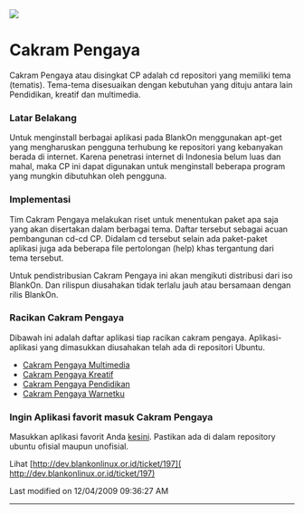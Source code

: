 <img src="https://badgen.net/badge/wiki/kadaluarsa/red?icon=github">

# Cakram Pengaya
Cakram Pengaya atau disingkat CP adalah cd repositori yang memiliki tema
(tematis). Tema-tema disesuaikan dengan kebutuhan yang dituju antara lain
Pendidikan, kreatif dan multimedia.

### Latar Belakang
Untuk menginstall berbagai aplikasi pada BlankOn menggunakan apt-get yang
mengharuskan pengguna terhubung ke repositori yang kebanyakan berada di
internet. Karena penetrasi internet di Indonesia belum luas dan mahal, maka CP
ini dapat digunakan untuk menginstall beberapa program yang mungkin dibutuhkan
oleh pengguna.

### Implementasi
Tim Cakram Pengaya melakukan riset untuk menentukan paket apa saja yang akan
disertakan dalam berbagai tema. Daftar tersebut sebagai acuan pembangunan cd-cd
CP. Didalam cd tersebut selain ada paket-paket aplikasi juga ada beberapa file
pertolongan (help) khas tergantung dari tema tersebut.

Untuk pendistribusian Cakram Pengaya ini akan mengikuti distribusi dari iso
BlankOn. Dan rilispun diusahakan tidak terlalu jauh atau bersamaan dengan rilis
BlankOn.

### Racikan Cakram Pengaya
Dibawah ini adalah daftar aplikasi tiap racikan cakram pengaya. Aplikasi-aplikasi yang dimasukkan diusahakan telah ada di repositori Ubuntu.
  * [Cakram Pengaya Multimedia](/wiki/CakramPengaya/Multimedia)
  * [Cakram Pengaya Kreatif](/wiki/CakramPengaya/Kreatif)
  * [Cakram Pengaya Pendidikan](/wiki/CakramPengaya/Pendidikan)
  * [Cakram Pengaya Warnetku](/wiki/CakramPengaya/Warnetku)

### Ingin Aplikasi favorit masuk Cakram Pengaya
Masukkan aplikasi favorit Anda [kesini](/wiki/CakramPengaya/Request.md). Pastikan ada di dalam repository ubuntu ofisial maupun unofisial.

Lihat [http://dev.blankonlinux.or.id/ticket/197](​http://dev.blankonlinux.or.id/ticket/197)

Last modified on 12/04/2009 09:36:27 AM
 
---
 
